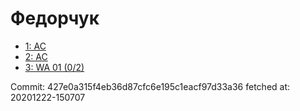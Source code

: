 # Федорчук
- [1: AC](1.md)
- [2: AC](2.md)
- [3: WA 01 (0/2)](3.md)

Commit: 427e0a315f4eb36d87cfc6e195c1eacf97d33a36
 fetched at: 20201222-150707
